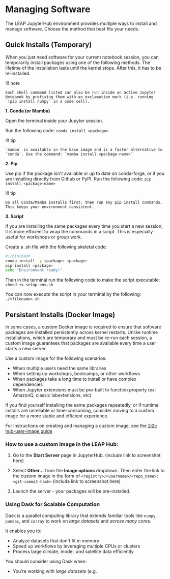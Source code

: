 # Managing Software

The LEAP JupyterHub environment provides multiple ways to install and manage software. Choose the method that best fits your needs.

## Quick Installs (Temporary)

When you just need software for your current notebook session, you can temporarily install packages using one of the following methods. The lifetime of the installation lasts until the kernel stops. After this, it has to be re-installed.

!!! note

    Each shell command listed can also be run inside an active Jupyter Notebook by prefixing them with an exclamation mark (i.e. running `!pip install numpy` in a code cell).

**1. Conda (or Mamba)**

Open the terminal inside your Jupyter session.

Run the following code: `conda install <package>`

!!! tip

    `mamba` is available in the base image and is a faster alternative to `conda`. Use the command: `mamba install <package-name>`

**2. Pip**

Use pip if the package isn't available or up to date on conda-forge, or if you are installing directly from Github or PyPI.
Run the following code: `pip install <package-name>`

!!! tip

    Do all Conda/Mamba installs first, then run any pip install commands. This keeps your environment consistent.

**3. Script**

If you are installing the same packages every time you start a new session, it is more efficient to wrap the commands in a script. This is especially useful for workshops or group work.

Create a .sh file with the following skeletal code:

```bash
#!/bin/bash
conda install -y <package> <package> 
pip install <package>
echo "Environment ready!"
```

Then in the terminal run the following code to make the script executable:
`chmod +x setup-env.sh`

You can now execute the script in your terminal by the following: `./<filename>.sh`

## Persistant Installs (Docker Image)

In some cases, a custom Docker image is required to ensure that software packages are installed persistently across kernel restarts. Unlike runtime installations, which are temporary and must be re-run each session, a custom image guarantees that packages are available every time a user starts a new server.

Use a custom image for the following scenarios:

- When multiple users need the same libraries
- When setting up workshops, bootcamps, or other workflows
- When packages take a long time to install or have complex dependencies
- When Jupyter extensions must be pre-built to function properly (ex: AmazonQ, classic labextensions, etc)

If you find yourself installing the same packages repeatedly, or if runtime installs are unreliable or time-consuming, consider moving to a custom image for a more stable and efficient experience.

For instructions on creating and managing a custom image, see the [2i2c hub-user-image guide](https://docs.2i2c.org/admin/howto/environment/)

### How to use a custom image in the LEAP Hub:

1. Go to the **Start Server** page in JupyterHub.
    (include link to screenshot here)

1. Select **Other...** from the **Image options** dropdown. Then enter the link to the custom image in the form of `<registry>/<username>/<repo_name>:<git-commit-hash>`
    (include link to screenshot here)

1. Launch the server - your packages will be pre-installed.

### Using Dask for Scalable Computation

Dask is a parallel computing library that extends familiar tools like `numpy`, `pandas`, and `xarray` to work on *large datasets* and *across many cores*.

It enables you to:

- Analyze datasets that don't fit in memory
- Speed up workflows by leveraging multiple CPUs or clusters
- Process large climate, model, and satellite data efficiently

You should consider using Dask when:

- You're working with *large datasets* (e.g.
